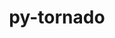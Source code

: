 ---
title: "py-tornado"
layout: cache
categories: [package, v0.18.1]
meta: {"versions": ["5.1.1", "6.1"], "compilers": ["gcc@=7.5.0"], "oss": ["ubuntu18.04"], "platforms": ["linux"], "targets": ["x86_64"], "stacks": ["data-vis-sdk", "e4s", "root"], "num_specs": 4, "num_specs_by_stack": {"root": 4, "e4s": 3, "data-vis-sdk": 1}}
spec_details: [{"hash": "c5bvsevefzgabnwg25ofxvosmrzqq4gm", "compiler": "gcc@=7.5.0", "versions": ["6.1"], "os": "ubuntu18.04", "platform": "linux", "target": "x86_64", "variants": [], "stacks": ["root", "e4s"], "size": "-", "tarball": "https://binaries.spack.io/v0.18.1/build_cache/linux-ubuntu18.04-x86_64/gcc-7.5.0/py-tornado-6.1/linux-ubuntu18.04-x86_64-gcc-7.5.0-py-tornado-6.1-c5bvsevefzgabnwg25ofxvosmrzqq4gm.spack"}, {"hash": "eyqfomzbpkwfrl5mk7lfopvruxze6t37", "compiler": "gcc@=7.5.0", "versions": ["6.1"], "os": "ubuntu18.04", "platform": "linux", "target": "x86_64", "variants": [], "stacks": ["data-vis-sdk", "root"], "size": "-", "tarball": "https://binaries.spack.io/v0.18.1/build_cache/linux-ubuntu18.04-x86_64/gcc-7.5.0/py-tornado-6.1/linux-ubuntu18.04-x86_64-gcc-7.5.0-py-tornado-6.1-eyqfomzbpkwfrl5mk7lfopvruxze6t37.spack"}, {"hash": "4uayajbfgm6lba7z4ltwi2o6h4iocsdt", "compiler": "gcc@=7.5.0", "versions": ["6.1"], "os": "ubuntu18.04", "platform": "linux", "target": "x86_64", "variants": [], "stacks": ["root", "e4s"], "size": "-", "tarball": "https://binaries.spack.io/v0.18.1/build_cache/linux-ubuntu18.04-x86_64/gcc-7.5.0/py-tornado-6.1/linux-ubuntu18.04-x86_64-gcc-7.5.0-py-tornado-6.1-4uayajbfgm6lba7z4ltwi2o6h4iocsdt.spack"}, {"hash": "cjavngjrem2rdfai2se5xpf6agtu334i", "compiler": "gcc@=7.5.0", "versions": ["5.1.1"], "os": "ubuntu18.04", "platform": "linux", "target": "x86_64", "variants": [], "stacks": ["root", "e4s"], "size": "-", "tarball": "https://binaries.spack.io/v0.18.1/build_cache/linux-ubuntu18.04-x86_64/gcc-7.5.0/py-tornado-5.1.1/linux-ubuntu18.04-x86_64-gcc-7.5.0-py-tornado-5.1.1-cjavngjrem2rdfai2se5xpf6agtu334i.spack"}]
---